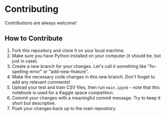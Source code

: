 # Contributing
Contributions are always welcome!

## How to Contribute
1. Fork this repository and clone it on your local machine.
2. Make sure you have Python installed on your computer (it should be, but just in case).
3. Create a new branch for your changes. Let's call it something like "fix-spelling-error" or "add-new-feature".
4. Make the necessary code changes in this new branch. Don't forget to add any relevant comments!
5. Upload your test and train CSV files, then run `main.ipynb` - note that this notebook is used for a Kaggle space competition.
6. Commit your changes with a meaningful commit message. Try to keep it short but descriptive.
7. Push your changes back up to the main repository.

